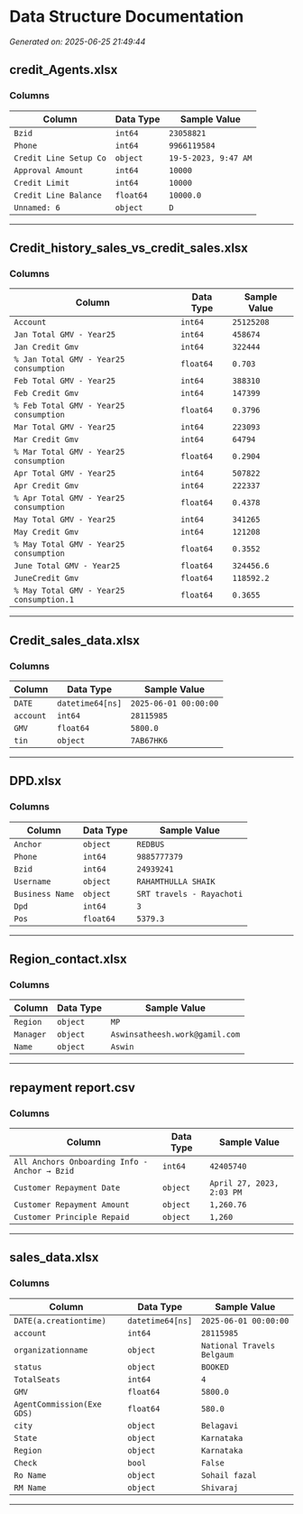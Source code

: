# Data Structure Documentation

*Generated on: 2025-06-25 21:49:44*

## credit_Agents.xlsx

### Columns
| Column | Data Type | Sample Value |
|--------|-----------|---------------|
| `Bzid` | `int64` | `23058821` |
| `Phone` | `int64` | `9966119584` |
| `Credit Line Setup Co` | `object` | `19-5-2023, 9:47 AM` |
| `Approval Amount` | `int64` | `10000` |
| `Credit Limit` | `int64` | `10000` |
| `Credit Line Balance` | `float64` | `10000.0` |
| `Unnamed: 6` | `object` | `D` |

---

## Credit_history_sales_vs_credit_sales.xlsx

### Columns
| Column | Data Type | Sample Value |
|--------|-----------|---------------|
| `Account` | `int64` | `25125208` |
| `Jan Total GMV - Year25` | `int64` | `458674` |
| `Jan Credit Gmv` | `int64` | `322444` |
| `% Jan Total GMV - Year25 consumption` | `float64` | `0.703` |
| `Feb Total GMV - Year25` | `int64` | `388310` |
| `Feb Credit Gmv` | `int64` | `147399` |
| `% Feb Total GMV - Year25 consumption` | `float64` | `0.3796` |
| `Mar Total GMV - Year25` | `int64` | `223093` |
| `Mar Credit Gmv` | `int64` | `64794` |
| `% Mar Total GMV - Year25 consumption` | `float64` | `0.2904` |
| `Apr Total GMV - Year25` | `int64` | `507822` |
| `Apr Credit Gmv` | `int64` | `222337` |
| `% Apr Total GMV - Year25 consumption` | `float64` | `0.4378` |
| `May Total GMV - Year25` | `int64` | `341265` |
| `May Credit Gmv` | `int64` | `121208` |
| `% May Total GMV - Year25 consumption` | `float64` | `0.3552` |
| `June Total GMV - Year25` | `float64` | `324456.6` |
| `JuneCredit Gmv` | `float64` | `118592.2` |
| `% May Total GMV - Year25 consumption.1` | `float64` | `0.3655` |

---

## Credit_sales_data.xlsx

### Columns
| Column | Data Type | Sample Value |
|--------|-----------|---------------|
| `DATE` | `datetime64[ns]` | `2025-06-01 00:00:00` |
| `account` | `int64` | `28115985` |
| `GMV` | `float64` | `5800.0` |
| `tin` | `object` | `7AB67HK6` |

---

## DPD.xlsx

### Columns
| Column | Data Type | Sample Value |
|--------|-----------|---------------|
| `Anchor` | `object` | `REDBUS` |
| `Phone` | `int64` | `9885777379` |
| `Bzid` | `int64` | `24939241` |
| `Username` | `object` | `RAHAMTHULLA SHAIK` |
| `Business Name` | `object` | `SRT travels - Rayachoti` |
| `Dpd` | `int64` | `3` |
| `Pos` | `float64` | `5379.3` |

---

## Region_contact.xlsx

### Columns
| Column | Data Type | Sample Value |
|--------|-----------|---------------|
| `Region` | `object` | `MP` |
| `Manager` | `object` | `Aswinsatheesh.work@gamil.com` |
| `Name` | `object` | `Aswin` |

---

## repayment report.csv

### Columns
| Column | Data Type | Sample Value |
|--------|-----------|---------------|
| `All Anchors Onboarding Info - Anchor → Bzid` | `int64` | `42405740` |
| `Customer Repayment Date` | `object` | `April 27, 2023, 2:03 PM` |
| `Customer Repayment Amount` | `object` | `1,260.76` |
| `Customer Principle Repaid` | `object` | `1,260` |

---

## sales_data.xlsx

### Columns
| Column | Data Type | Sample Value |
|--------|-----------|---------------|
| `DATE(a.creationtime)` | `datetime64[ns]` | `2025-06-01 00:00:00` |
| `account` | `int64` | `28115985` |
| `organizationname` | `object` | `National Travels Belgaum` |
| `status` | `object` | `BOOKED` |
| `TotalSeats` | `int64` | `4` |
| `GMV` | `float64` | `5800.0` |
| `AgentCommission(Exe GDS)` | `float64` | `580.0` |
| `city` | `object` | `Belagavi` |
| `State` | `object` | `Karnataka` |
| `Region` | `object` | `Karnataka` |
| `Check` | `bool` | `False` |
| `Ro Name` | `object` | `Sohail fazal` |
| `RM Name` | `object` | `Shivaraj` |

---

